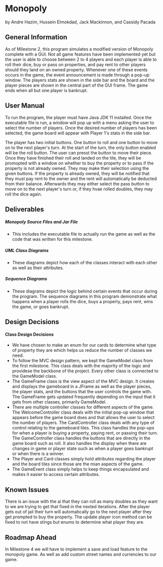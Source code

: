 # Monopoly

by Andre Hazim, Hussein Elmokdad, Jack Mackinnon, and Cassidy Pacada

## General Information

As of Milestone 2, this program simulates a modified version of Monopoly complete with a GUI. Not all game features have been implemented yet but the user is able to choose between 2 to 4 players and each player is able to roll their dice, buy or pass on properties, and pay rent to other players should they land on an owned property. Whenever one of these events occurs in the game, the event announcement is made through a pop-up window. The players stats are shown in the side bar and the board and the player pieces are shown in the central part of the GUI frame. The game ends when all but one player is bankrupt.

## User Manual

To run the program, the player must have Java JDK 11 installed. Once the executable file is run, a window will pop up with a menu asking the user to select the number of players. Once the desired number of players has been selected, the game board will appear with Player 1's stats in the side bar.

The player has two initial buttons. One button to roll and one button to move on to the next player's turn. At the start of the turn, the only button enabled will be the roll button. The user can presst the button to move their piece. Once they have finished their roll and landed on the tile, they will be promopted with a window on whether to buy the property or to pass if the property is not already owned. They may make their selection using the given buttons. If the property is already owned, they will be notified that they must pay rent to the owner and the rent will automatically be deducted from their balance. Afterwards they may either select the pass button to move on to the next player's turn or, if they hvae rolled doubles, they may roll the dice again.

## Deliverables

##### Monopoly Source Files and Jar File
 - This includes the executable file to actually run the game as well as the code that was written for this milestone.
##### UML Class Diagrams
 - These diagrams depict how each of the classes interact with each other as well as their attributes.
##### Sequence Diagrams
 - These diagrams depict the logic behind certain events that occur during the program. The sequence diagrams in this program demonstrate what happens when a player rolls the dice, buys a property, pays rent, wins the game, or goes bankrupt.

## Design Decisions

#### Class Design Decisions

- We have chosen to make an enum for our cards to determine what type of property they are which helps us reduce the number of classes we need.
- To follow the MVC design pattern, we kept the GameModel class from the first milestone. This class deals with the majority of the logic and providese the backbone of the project. Every other class is connected to the GameModel class. 
- The GameFrame class is the view aspect of the MVC design. It creates and displays the gameboard in a JFrame as well as the player pieces, the player stats, and the buttons that the user controls the game with. The GameFrame gets updated frequently depending on the input that it gets from other classes, primarily GameModel.
- There are multiple controller classes for different aspects of the game. The WelcomeController class deals with the initial pop-up window that appears before the game board does and that allows the user to select the number of players. The CardController class deals with any type of control relating to the gameboard tiles. This class handles the pop-ups for when a player is buying a property, paying rent, or passing their turn. The GameController class handles the buttons that are directly in the game board such as roll. It also handles the display when there are changes in game or player state such as when a player goes bankrupt or when there is a winner. 
- The Player and Card classes simply hold attributes regarding the player and the board tiles since those are the mian aspects of the game.
- The GameEvent class simply helps to keep things encapsulated and makes it easier to access certain attributes.

## Known Issues

There is an issue with the ai that they can roll as many doubles as they want to we are trying to get that fixed in the nexted iterations. After the player gets out of jail their turn will automatically go to the next player after they get prompted to buy the property. The update player icon method can be fixed to not have stings but enums to determine what player they are.

## Roadmap Ahead

In Milestone 4 we will have to implement a save and load feature to the monopoly game. As well as add custom street names and currencies to our game.





